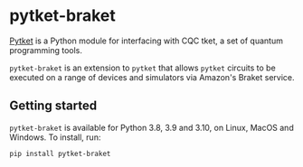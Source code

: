 # pytket-braket

[Pytket](https://cqcl.github.io/pytket) is a Python module for interfacing
with CQC tket, a set of quantum programming tools.

`pytket-braket` is an extension to `pytket` that allows `pytket` circuits to be
executed on a range of devices and simulators via Amazon's Braket service.

## Getting started

`pytket-braket` is available for Python 3.8, 3.9 and 3.10, on Linux, MacOS and
Windows. To install, run:

```pip install pytket-braket```
